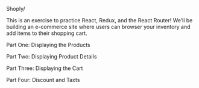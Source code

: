 Shoply/

This is an exercise to practice React, Redux, and the React Router! We’ll be building an e-commerce site where users can browser your inventory and add items to their shopping cart.

Part One: Displaying the Products

Part Two: Displaying Product Details

Part Three: Displaying the Cart

Part Four: Discount and Taxts